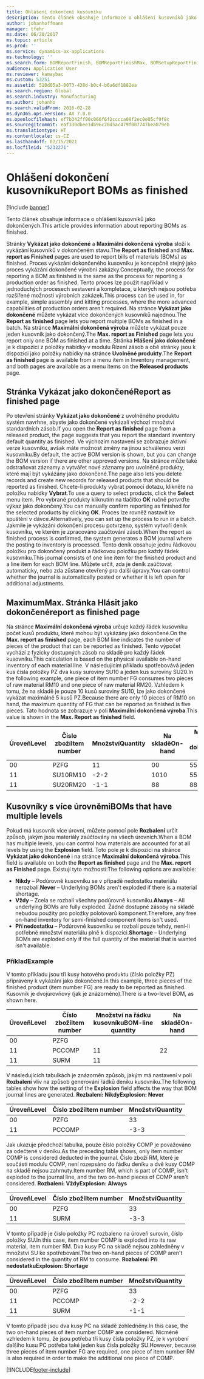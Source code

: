 ```yaml
---
title: Ohlášení dokončení kusovníku
description: Tento článek obsahuje informace o ohlášení kusovníků jako dokončených.
author: johanhoffmann
manager: tfehr
ms.date: 06/20/2017
ms.topic: article
ms.prod: ''
ms.service: dynamics-ax-applications
ms.technology: ''
ms.search.form: BOMReportFinish, BOMReportFinishMax, BOMSetupReportFinish
audience: Application User
ms.reviewer: kamaybac
ms.custom: 53251
ms.assetid: 510d05a3-0073-438d-b0c4-b6a6df1882ea
ms.search.region: Global
ms.search.industry: Manufacturing
ms.author: johanho
ms.search.validFrom: 2016-02-28
ms.dyn365.ops.version: AX 7.0.0
ms.openlocfilehash: ef7b342ff90c066f6f2cccca08f2ec0e05cf9f8c
ms.sourcegitcommit: eaf330dbee1db96c20d5ac479f007747bea079eb
ms.translationtype: HT
ms.contentlocale: cs-CZ
ms.lasthandoff: 02/15/2021
ms.locfileid: "5232271"
---
```

# <a name="report-boms-as-finished"></a><span data-ttu-id="b91cf-103">Ohlášení dokončení kusovníku</span><span class="sxs-lookup"><span data-stu-id="b91cf-103">Report BOMs as finished</span></span>

[!include [banner](../includes/banner.md)]

<span data-ttu-id="b91cf-104">Tento článek obsahuje informace o ohlášení kusovníků jako dokončených.</span><span class="sxs-lookup"><span data-stu-id="b91cf-104">This article provides information about reporting BOMs as finished.</span></span>

<span data-ttu-id="b91cf-105">Stránky **Vykázat jako dokončené** a **Maximální dokončená výroba** složí k vykázání kusovníků v dokončeném stavu.</span><span class="sxs-lookup"><span data-stu-id="b91cf-105">The **Report as finished** and **Max. report as Finished** pages are used to report bills of materials (BOMs) as finished.</span></span> <span data-ttu-id="b91cf-106">Proces vykázání dokončeného kusovníku je koncepčně stejný jako proces vykázání dokončené výrobní zakázky.</span><span class="sxs-lookup"><span data-stu-id="b91cf-106">Conceptually, the process for reporting a BOM as finished is the same as the process for reporting a production order as finished.</span></span> <span data-ttu-id="b91cf-107">Tento proces lze použít například v jednoduchých procesech sestavení a kompletace, u kterých nejsou potřeba rozšířené možnosti výrobních zakázek.</span><span class="sxs-lookup"><span data-stu-id="b91cf-107">This process can be used in, for example, simple assembly and kitting processes, where the more advanced capabilities of production orders aren't required.</span></span> <span data-ttu-id="b91cf-108">Na stránce **Vykázat jako dokončené** můžete vykázat více dokončených kusovníků najednou.</span><span class="sxs-lookup"><span data-stu-id="b91cf-108">The **Report as finished** page lets you report multiple BOMs as finished in a batch.</span></span> <span data-ttu-id="b91cf-109">Na stránce **Maximální dokončená výroba** můžete vykázat pouze jeden kusovník jako dokončený.</span><span class="sxs-lookup"><span data-stu-id="b91cf-109">The **Max. report as Finished** page lets you report only one BOM as finished at a time.</span></span> <span data-ttu-id="b91cf-110">Stránka **Hlášení jako dokončené** je k dispozici z položky nabídky v modulu Řízení zásob a obě stránky jsou k dispozici jako položky nabídky na stránce **Uvolněné produkty**.</span><span class="sxs-lookup"><span data-stu-id="b91cf-110">The **Report as finished** page is available from a menu item in Inventory management, and both pages are available as a menu items on the **Released products** page.</span></span>

## <a name="report-as-finished-page"></a><span data-ttu-id="b91cf-111">Stránka Vykázat jako dokončené</span><span class="sxs-lookup"><span data-stu-id="b91cf-111">Report as finished page</span></span>
<span data-ttu-id="b91cf-112">Po otevření stránky **Vykázat jako dokončené** z uvolněného produktu systém navrhne, abyste jako dokončené vykázali výchozí množství standardních zásob.</span><span class="sxs-lookup"><span data-stu-id="b91cf-112">If you open the **Report as finished** page from a released product, the page suggests that you report the standard inventory default quantity as finished.</span></span> <span data-ttu-id="b91cf-113">Ve výchozím nastavení se zobrazuje aktivní verze kusovníku, avšak máte možnost změny na jinou schválenou verzi kusovníku.</span><span class="sxs-lookup"><span data-stu-id="b91cf-113">By default, the active BOM version is shown, but you can change the BOM version if there are other approved versions.</span></span> <span data-ttu-id="b91cf-114">Na stránce může také odstraňovat záznamy a vytvářet nové záznamy pro uvolněné produkty, které mají být vykázány jako dokončené.</span><span class="sxs-lookup"><span data-stu-id="b91cf-114">The page also lets you delete records and create new records for released products that should be reported as finished.</span></span> <span data-ttu-id="b91cf-115">Chcete-li produkty vybrat pomocí dotazu, klikněte na položku nabídky **Vybrat**.</span><span class="sxs-lookup"><span data-stu-id="b91cf-115">To use a query to select products, click the **Select** menu item.</span></span> <span data-ttu-id="b91cf-116">Pro vybrané produkty kliknutím na tlačítko **OK** ručně potvrďte výkaz jako dokončený.</span><span class="sxs-lookup"><span data-stu-id="b91cf-116">You can manually confirm reporting as finished for the selected products by clicking **OK**.</span></span> <span data-ttu-id="b91cf-117">Proces lze rovněž nastavit ke spuštění v dávce.</span><span class="sxs-lookup"><span data-stu-id="b91cf-117">Alternatively, you can set up the process to run in a batch.</span></span> <span data-ttu-id="b91cf-118">Jakmile je vykázání dokončení procesu potvrzeno, systém vytvoří deník kusovníku, ve kterém je zpracováno zaúčtování zásob.</span><span class="sxs-lookup"><span data-stu-id="b91cf-118">When the report as finished process is confirmed, the system generates a BOM journal where the posting to inventory is processed.</span></span> <span data-ttu-id="b91cf-119">Tento deník obsahuje jednu řádkovou položku pro dokončený produkt a řádkovou položku pro každý řádek kusovníku.</span><span class="sxs-lookup"><span data-stu-id="b91cf-119">This journal consists of one line item for the finished product and a line item for each BOM line.</span></span> <span data-ttu-id="b91cf-120">Můžete určit, zda je deník zaúčtovat automaticky, nebo zda zůstane otevřený pro další úpravy.</span><span class="sxs-lookup"><span data-stu-id="b91cf-120">You can control whether the journal is automatically posted or whether it is left open for additional adjustments.</span></span>

## <a name="max-report-as-finished-page"></a><span data-ttu-id="b91cf-121">Maximum</span><span class="sxs-lookup"><span data-stu-id="b91cf-121">Max.</span></span> <span data-ttu-id="b91cf-122">Stránka Hlásit jako dokončené</span><span class="sxs-lookup"><span data-stu-id="b91cf-122">report as finished page</span></span>
<span data-ttu-id="b91cf-123">Na stránce **Maximální dokončená výroba** určuje každý řádek kusovníku počet kusů produktu, které mohou být vykázány jako dokončené.</span><span class="sxs-lookup"><span data-stu-id="b91cf-123">On the **Max. report as finished** page, each BOM line indicates the number of pieces of the product that can be reported as finished.</span></span> <span data-ttu-id="b91cf-124">Tento výpočet vychází z fyzicky dostupných zásob na skladě pro každý řádek kusovníku.</span><span class="sxs-lookup"><span data-stu-id="b91cf-124">This calculation is based on the physical available on-hand inventory of each material line.</span></span> <span data-ttu-id="b91cf-125">V následujícím příkladu spotřebovává jeden kus čísla položky PZ dva kusy suroviny SU10 a jeden kus suroviny SU20.</span><span class="sxs-lookup"><span data-stu-id="b91cf-125">In the following example, one piece of item number FG consumes two pieces of raw material RM10 and one piece of raw material RM20.</span></span> <span data-ttu-id="b91cf-126">Vzhledem k tomu, že na skladě je pouze 10 kusů suroviny SU10, lze jako dokončené vykázat maximálně 5 kusů PZ.</span><span class="sxs-lookup"><span data-stu-id="b91cf-126">Because there are only 10 pieces of RM10 on hand, the maximum quantity of FG that can be reported as finished is five pieces.</span></span> <span data-ttu-id="b91cf-127">Tato hodnota se zobrazuje v poli **Maximální dokončená výroba**.</span><span class="sxs-lookup"><span data-stu-id="b91cf-127">This value is shown in the **Max. Report as finished** field.</span></span>

| <span data-ttu-id="b91cf-128">Úroveň</span><span class="sxs-lookup"><span data-stu-id="b91cf-128">Level</span></span> | <span data-ttu-id="b91cf-129">Číslo zboží</span><span class="sxs-lookup"><span data-stu-id="b91cf-129">Item number</span></span> | <span data-ttu-id="b91cf-130">Množství</span><span class="sxs-lookup"><span data-stu-id="b91cf-130">Quantity</span></span> | <span data-ttu-id="b91cf-131">Na skladě</span><span class="sxs-lookup"><span data-stu-id="b91cf-131">On-hand</span></span> | <span data-ttu-id="b91cf-132">Maximum</span><span class="sxs-lookup"><span data-stu-id="b91cf-132">Max.</span></span> <span data-ttu-id="b91cf-133">Hlášení jako dokončené</span><span class="sxs-lookup"><span data-stu-id="b91cf-133">Report as finished</span></span> |
|-------|-------------|----------|---------|-------------------------|
| <span data-ttu-id="b91cf-134">0</span><span class="sxs-lookup"><span data-stu-id="b91cf-134">0</span></span>     | <span data-ttu-id="b91cf-135">PZ</span><span class="sxs-lookup"><span data-stu-id="b91cf-135">FG</span></span>          |  <span data-ttu-id="b91cf-136">1</span><span class="sxs-lookup"><span data-stu-id="b91cf-136">1</span></span>       | <span data-ttu-id="b91cf-137">0</span><span class="sxs-lookup"><span data-stu-id="b91cf-137">0</span></span>       | <span data-ttu-id="b91cf-138">5</span><span class="sxs-lookup"><span data-stu-id="b91cf-138">5</span></span>                       |
| <span data-ttu-id="b91cf-139">1</span><span class="sxs-lookup"><span data-stu-id="b91cf-139">1</span></span>     | <span data-ttu-id="b91cf-140">SU10</span><span class="sxs-lookup"><span data-stu-id="b91cf-140">RM10</span></span>        | <span data-ttu-id="b91cf-141">-2</span><span class="sxs-lookup"><span data-stu-id="b91cf-141">-2</span></span>       | <span data-ttu-id="b91cf-142">10</span><span class="sxs-lookup"><span data-stu-id="b91cf-142">10</span></span>      | <span data-ttu-id="b91cf-143">5</span><span class="sxs-lookup"><span data-stu-id="b91cf-143">5</span></span>                       |
| <span data-ttu-id="b91cf-144">1</span><span class="sxs-lookup"><span data-stu-id="b91cf-144">1</span></span>     | <span data-ttu-id="b91cf-145">SU20</span><span class="sxs-lookup"><span data-stu-id="b91cf-145">RM20</span></span>        | <span data-ttu-id="b91cf-146">-1</span><span class="sxs-lookup"><span data-stu-id="b91cf-146">-1</span></span>       |  <span data-ttu-id="b91cf-147">8</span><span class="sxs-lookup"><span data-stu-id="b91cf-147">8</span></span>      | <span data-ttu-id="b91cf-148">8</span><span class="sxs-lookup"><span data-stu-id="b91cf-148">8</span></span>                       |

## <a name="boms-that-have-multiple-levels"></a><span data-ttu-id="b91cf-149">Kusovníky s více úrovněmi</span><span class="sxs-lookup"><span data-stu-id="b91cf-149">BOMs that have multiple levels</span></span>
<span data-ttu-id="b91cf-150">Pokud má kusovník více úrovní, můžete pomocí pole **Rozbalení** určit způsob, jakým jsou materiály zaúčtovány na všech úrovních.</span><span class="sxs-lookup"><span data-stu-id="b91cf-150">When a BOM has multiple levels, you can control how materials are accounted for at all levels by using the **Explosion** field.</span></span> <span data-ttu-id="b91cf-151">Toto pole je k dispozici na stránce **Vykázat jako dokončené** i na stránce **Maximální dokončená výroba**.</span><span class="sxs-lookup"><span data-stu-id="b91cf-151">This field is available on both the **Report as finished** page and the **Max. report as Finished** page.</span></span> <span data-ttu-id="b91cf-152">Existují tyto možnosti:</span><span class="sxs-lookup"><span data-stu-id="b91cf-152">The following options are available:</span></span>

-   <span data-ttu-id="b91cf-153">**Nikdy** – Podúrovně kusovníku se v případě nedostatku materiálu nerozbalí.</span><span class="sxs-lookup"><span data-stu-id="b91cf-153">**Never** – Underlying BOMs aren't exploded if there is a material shortage.</span></span>
-   <span data-ttu-id="b91cf-154">**Vždy** – Zcela se rozbalí všechny podúrovně kusovníku.</span><span class="sxs-lookup"><span data-stu-id="b91cf-154">**Always** – All underlying BOMs are fully exploded.</span></span> <span data-ttu-id="b91cf-155">Žádné dostupné zásoby na skladě nebudou použity pro položky polotovarů komponent.</span><span class="sxs-lookup"><span data-stu-id="b91cf-155">Therefore, any free on-hand inventory for semi-finished component items isn't used.</span></span>
-   <span data-ttu-id="b91cf-156">**Pří nedostatku** – Podúrovně kusovníku se rozbalí pouze tehdy, není-li potřebné množství materiálu plně k dispozici.</span><span class="sxs-lookup"><span data-stu-id="b91cf-156">**Shortage** – Underlying BOMs are exploded only if the full quantity of the material that is wanted isn't available.</span></span>

### <a name="example"></a><span data-ttu-id="b91cf-157">Příklad</span><span class="sxs-lookup"><span data-stu-id="b91cf-157">Example</span></span>

<span data-ttu-id="b91cf-158">V tomto příkladu jsou tři kusy hotového produktu (číslo položky PZ) připraveny k vykázání jako dokončené.</span><span class="sxs-lookup"><span data-stu-id="b91cf-158">In this example, three pieces of the finished product (item number FG) are ready to be reported as finished.</span></span> <span data-ttu-id="b91cf-159">Kusovník je dvojúrovňový (jak je znázorněno).</span><span class="sxs-lookup"><span data-stu-id="b91cf-159">There is a two-level BOM, as shown here.</span></span>

| <span data-ttu-id="b91cf-160">Úroveň</span><span class="sxs-lookup"><span data-stu-id="b91cf-160">Level</span></span> | <span data-ttu-id="b91cf-161">Číslo zboží</span><span class="sxs-lookup"><span data-stu-id="b91cf-161">Item number</span></span> | <span data-ttu-id="b91cf-162">Množství na řádku kusovníku</span><span class="sxs-lookup"><span data-stu-id="b91cf-162">BOM-line quantity</span></span> | <span data-ttu-id="b91cf-163">Na skladě</span><span class="sxs-lookup"><span data-stu-id="b91cf-163">On-hand</span></span> |
|-------|-------------|-------------------|---------|
| <span data-ttu-id="b91cf-164">0</span><span class="sxs-lookup"><span data-stu-id="b91cf-164">0</span></span>     | <span data-ttu-id="b91cf-165">PZ</span><span class="sxs-lookup"><span data-stu-id="b91cf-165">FG</span></span>          |                   |         |
| <span data-ttu-id="b91cf-166">1</span><span class="sxs-lookup"><span data-stu-id="b91cf-166">1</span></span>     | <span data-ttu-id="b91cf-167">PC</span><span class="sxs-lookup"><span data-stu-id="b91cf-167">COMP</span></span>        | <span data-ttu-id="b91cf-168">1</span><span class="sxs-lookup"><span data-stu-id="b91cf-168">1</span></span>                 | <span data-ttu-id="b91cf-169">2</span><span class="sxs-lookup"><span data-stu-id="b91cf-169">2</span></span>       |
| <span data-ttu-id="b91cf-170">1</span><span class="sxs-lookup"><span data-stu-id="b91cf-170">1</span></span>     | <span data-ttu-id="b91cf-171">SU</span><span class="sxs-lookup"><span data-stu-id="b91cf-171">RM</span></span>          | <span data-ttu-id="b91cf-172">1</span><span class="sxs-lookup"><span data-stu-id="b91cf-172">1</span></span>                 |         |

<span data-ttu-id="b91cf-173">V následujících tabulkách je znázorněn způsob, jakým má nastavení v poli **Rozbalení** vliv na způsob generování řádků deníku kusovníku.</span><span class="sxs-lookup"><span data-stu-id="b91cf-173">The following tables show how the setting of the **Explosion** field affects the way that BOM journal lines are generated.</span></span> <span data-ttu-id="b91cf-174">**Rozbalení: Nikdy**</span><span class="sxs-lookup"><span data-stu-id="b91cf-174">**Explosion: Never**</span></span>

| <span data-ttu-id="b91cf-175">Úroveň</span><span class="sxs-lookup"><span data-stu-id="b91cf-175">Level</span></span> | <span data-ttu-id="b91cf-176">Číslo zboží</span><span class="sxs-lookup"><span data-stu-id="b91cf-176">Item number</span></span> | <span data-ttu-id="b91cf-177">Množství</span><span class="sxs-lookup"><span data-stu-id="b91cf-177">Quantity</span></span> |
|-------|-------------|----------|
| <span data-ttu-id="b91cf-178">0</span><span class="sxs-lookup"><span data-stu-id="b91cf-178">0</span></span>     | <span data-ttu-id="b91cf-179">PZ</span><span class="sxs-lookup"><span data-stu-id="b91cf-179">FG</span></span>          | <span data-ttu-id="b91cf-180">3</span><span class="sxs-lookup"><span data-stu-id="b91cf-180">3</span></span>        |
| <span data-ttu-id="b91cf-181">1</span><span class="sxs-lookup"><span data-stu-id="b91cf-181">1</span></span>     | <span data-ttu-id="b91cf-182">PC</span><span class="sxs-lookup"><span data-stu-id="b91cf-182">COMP</span></span>        | <span data-ttu-id="b91cf-183">-3</span><span class="sxs-lookup"><span data-stu-id="b91cf-183">-3</span></span>       |

<span data-ttu-id="b91cf-184">Jak ukazuje předchozí tabulka, pouze číslo položky COMP je považováno za odečtené v deníku.</span><span class="sxs-lookup"><span data-stu-id="b91cf-184">As the preceding table shows, only item number COMP is considered deducted in the journal.</span></span> <span data-ttu-id="b91cf-185">Číslo zboží RM, které je součástí modulu COMP, není rozepsáno do řádku deníku a dvě kusy COMP na skladě nejsou zahrnuty.</span><span class="sxs-lookup"><span data-stu-id="b91cf-185">Item number RM, which is part of COMP, isn't exploded to the journal line, and the two on-hand pieces of COMP aren't considered.</span></span> <span data-ttu-id="b91cf-186">**Rozbalení: Vždy**</span><span class="sxs-lookup"><span data-stu-id="b91cf-186">**Explosion: Always**</span></span>

| <span data-ttu-id="b91cf-187">Úroveň</span><span class="sxs-lookup"><span data-stu-id="b91cf-187">Level</span></span> | <span data-ttu-id="b91cf-188">Číslo zboží</span><span class="sxs-lookup"><span data-stu-id="b91cf-188">Item number</span></span> | <span data-ttu-id="b91cf-189">Množství</span><span class="sxs-lookup"><span data-stu-id="b91cf-189">Quantity</span></span> |
|-------|-------------|----------|
| <span data-ttu-id="b91cf-190">0</span><span class="sxs-lookup"><span data-stu-id="b91cf-190">0</span></span>     | <span data-ttu-id="b91cf-191">PZ</span><span class="sxs-lookup"><span data-stu-id="b91cf-191">FG</span></span>          | <span data-ttu-id="b91cf-192">3</span><span class="sxs-lookup"><span data-stu-id="b91cf-192">3</span></span>        |
| <span data-ttu-id="b91cf-193">1</span><span class="sxs-lookup"><span data-stu-id="b91cf-193">1</span></span>     | <span data-ttu-id="b91cf-194">SU</span><span class="sxs-lookup"><span data-stu-id="b91cf-194">RM</span></span>          | <span data-ttu-id="b91cf-195">-3</span><span class="sxs-lookup"><span data-stu-id="b91cf-195">-3</span></span>       |

<span data-ttu-id="b91cf-196">V tomto případě je číslo položky PC rozbaleno na úroveň surovin, číslo položky SU.</span><span class="sxs-lookup"><span data-stu-id="b91cf-196">In this case, item number COMP is exploded into its raw material, item number RM.</span></span> <span data-ttu-id="b91cf-197">Dva kusy PC na skladě nejsou zohledněny v množství SU ke spotřebování.</span><span class="sxs-lookup"><span data-stu-id="b91cf-197">The two on-hand pieces of COMP aren't considered in the quantity of RM to consume.</span></span> <span data-ttu-id="b91cf-198">**Rozbalení: Při nedostatku**</span><span class="sxs-lookup"><span data-stu-id="b91cf-198">**Explosion: Shortage**</span></span>

| <span data-ttu-id="b91cf-199">Úroveň</span><span class="sxs-lookup"><span data-stu-id="b91cf-199">Level</span></span> | <span data-ttu-id="b91cf-200">Číslo zboží</span><span class="sxs-lookup"><span data-stu-id="b91cf-200">Item number</span></span> | <span data-ttu-id="b91cf-201">Množství</span><span class="sxs-lookup"><span data-stu-id="b91cf-201">Quantity</span></span> |
|-------|-------------|----------|
| <span data-ttu-id="b91cf-202">0</span><span class="sxs-lookup"><span data-stu-id="b91cf-202">0</span></span>     | <span data-ttu-id="b91cf-203">PZ</span><span class="sxs-lookup"><span data-stu-id="b91cf-203">FG</span></span>          | <span data-ttu-id="b91cf-204">3</span><span class="sxs-lookup"><span data-stu-id="b91cf-204">3</span></span>        |
| <span data-ttu-id="b91cf-205">1</span><span class="sxs-lookup"><span data-stu-id="b91cf-205">1</span></span>     | <span data-ttu-id="b91cf-206">PC</span><span class="sxs-lookup"><span data-stu-id="b91cf-206">COMP</span></span>        | <span data-ttu-id="b91cf-207">-2</span><span class="sxs-lookup"><span data-stu-id="b91cf-207">-2</span></span>       |
| <span data-ttu-id="b91cf-208">1</span><span class="sxs-lookup"><span data-stu-id="b91cf-208">1</span></span>     | <span data-ttu-id="b91cf-209">SU</span><span class="sxs-lookup"><span data-stu-id="b91cf-209">RM</span></span>          | <span data-ttu-id="b91cf-210">-1</span><span class="sxs-lookup"><span data-stu-id="b91cf-210">-1</span></span>       |

<span data-ttu-id="b91cf-211">V tomto případě jsou dva kusy PC na skladě zohledněny.</span><span class="sxs-lookup"><span data-stu-id="b91cf-211">In this case, the two on-hand pieces of item number COMP are considered.</span></span> <span data-ttu-id="b91cf-212">Nicméně vzhledem k tomu, že jsou potřeba tři kusy čísla položky PZ, je k vyrobení dalšího kusu PC potřeba také jeden kus čísla položky SU.</span><span class="sxs-lookup"><span data-stu-id="b91cf-212">However, because three pieces of item number FG are required, one piece of item number RM is also required in order to make the additional one piece of COMP.</span></span>





[!INCLUDE[footer-include](../../includes/footer-banner.md)]